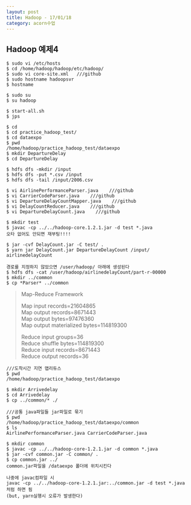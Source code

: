 ```yaml
---
layout: post
title: Hadoop - 17/01/18
category: acorn수업
---
```


## Hadoop 예제4

```
$ sudo vi /etc/hosts
$ cd /home/hadoop/hadoop/etc/hadoop/
$ sudo vi core-site.xml   ///github
$ sudo hostname hadoopsvr
$ hostname

$ sudo su
$ su hadoop

$ start-all.sh
$ jps

$ cd
$ cd practice_hadoop_test/
$ cd dataexpo
$ pwd
/home/hadoop/practice_hadoop_test/dataexpo
$ mkdir DepartureDelay
$ cd DepartureDelay

$ hdfs dfs -mkdir /input
$ hdfs dfs -put *.csv /input
$ hdfs dfs -tail /input/2006.csv

$ vi AirlinePerformanceParser.java    ///github
$ vi CarrierCodeParser.java    ///github
$ vi DepartureDelayCountMapper.java    ///github
$ vi DelayCountReducer.java    ///github
$ vi DepartureDelayCount.java    ///github

$ mkdir test
$ javac -cp ../../hadoop-core.1.2.1.jar -d test *.java
오타 없어도 안되면 재부팅!!!!

$ jar -cvf DelayCount.jar -C test/ .
$ yarn jar DelayCount.jar DepartureDelayCount /input/ airlinedelayCount

경로를 지정하지 않았으면 /user/hadoop/ 아래에 생성된다
$ hdfs dfs -cat /user/hadoop/airlinedelayCount/part-r-00000
$ mkdir ../common
$ cp *Parser* ../common
```

> Map-Reduce Framework  
>  
> Map input records=21604865  
  Map output records=8671443  
  Map output bytes=97476360  
  Map output materialized bytes=114819300  
>  
> Reduce input groups=36  
  Reduce shuffle bytes=114819300  
  Reduce input records=8671443  
  Reduce output records=36  

```
///도착시간 지연 맵리듀스
$ pwd
/home/hadoop/practice_hadoop_test/dataexpo

$ mkdir Arrivedelay
$ cd Arrivedelay
$ cp ../common/* ./
```

```
///공통 java파일들 jar파일로 묶기
$ pwd
/home/hadoop/practice_hadoop_test/dataexpo/common
$ ls
AirlinePerformanceParser.java CarrierCodeParser.java

$ mkdir common
$ javac -cp ../../hadoop-core-1.2.1.jar -d common *.java
$ jar -cvf common.jar -C common/ .
$ cp common.jar ../
common.jar파일을 /dataexpo 폴더에 위치시킨다

나중에 javac컴파일 시
javac -cp ../../hadoop-core-1.2.1.jar:../common.jar -d test *.java
처럼 하면 됨
(but, yarn실행시 오류가 발생한다)
```
